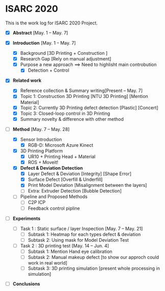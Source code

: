 # ISARC 2020

This is the work log for ISARC 2020 Project.

* [x] **Abstract**    [May. 1 – May. 7]

* [x] **Introduction** [May. 1 – May. 7]
  * [x] Background [3D Printing + Construction ]
  * [x] Research Gap [Rely on manual adjustment]
  * [x] Purpose a new approach ==> Need to highlisht main controbution 
       * [x] Detection + Control
 
* [x] **Related work**
  * [x] Reference collection & Summary writing[Present – May. 7]
  * [x] Topic 1: Construction 3D Printing [NTU 3D Printing] [Mention Material]
  * [x] Topic 2: Currently 3D Printing defect detection [Plastic] [Concert]
  * [x] Topic 3: Closed-loop control in 3D Printing
  * [x] Summary novelty & difference with other method
  
* [ ] **Method** [May. 7 – May. 28]
  * [x] Sensor Introduction
    * [x] RGB-D: Microsoft Azure Kinect 
  * [x] 3D Printing Platform 
    * [x] UR10 + Printing Head + Material
    * [x] ROS + Moveit!
  * [x] **Defect & Deviation Detection**
    * [x] Layer Defect & Deviation [Integrity] [Shape Error]
    * [x] Surface Defect [Overfill & Underfill]
    * [x] Print Model Deviation [Misalignment between the layers]
    * [ ] Extra: Extruder Detection [Bubble Detection]
  * [ ] Pipeline and Proposed Methods
    * [ ] C2P ICP
    * [ ] Feedback control pipline
  
* [ ] **Experiments**
  * [ ] Task 1 : Static surface / layer Inspection [May. 7 – May. 21]
    * [ ] Subtask 1: Heatmap for each types defect & deviation
    * [ ] Subtask 2: Using mask for Model Deviation Test
  * [ ] Task 2 : 3D printing test [May. 14 – Jun. 4]
    * [ ] Subtask 1: Mention Hand eye calibration
    * [ ] Subtask 2: Manual makeup defect [to show our approch could work in real world]
    * [ ] Subtask 3: 3D printing simulation  [present whole processing in simulation]

* [ ] **Conclusions**
